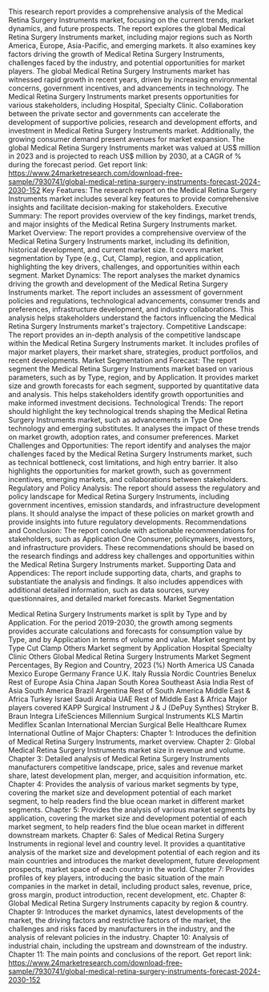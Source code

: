 This research report provides a comprehensive analysis of the Medical Retina Surgery Instruments market, focusing on the current trends, market dynamics, and future prospects. The report explores the global Medical Retina Surgery Instruments market, including major regions such as North America, Europe, Asia-Pacific, and emerging markets. It also examines key factors driving the growth of Medical Retina Surgery Instruments, challenges faced by the industry, and potential opportunities for market players.
The global Medical Retina Surgery Instruments market has witnessed rapid growth in recent years, driven by increasing environmental concerns, government incentives, and advancements in technology. The Medical Retina Surgery Instruments market presents opportunities for various stakeholders, including Hospital, Specialty Clinic. Collaboration between the private sector and governments can accelerate the development of supportive policies, research and development efforts, and investment in Medical Retina Surgery Instruments market. Additionally, the growing consumer demand present avenues for market expansion.
The global Medical Retina Surgery Instruments market was valued at US$ million in 2023 and is projected to reach US$ million by 2030, at a CAGR of % during the forecast period.
Get report link: https://www.24marketresearch.com/download-free-sample/7930741/global-medical-retina-surgery-instruments-forecast-2024-2030-152 
Key Features:
The research report on the Medical Retina Surgery Instruments market includes several key features to provide comprehensive insights and facilitate decision-making for stakeholders.
Executive Summary: The report provides overview of the key findings, market trends, and major insights of the Medical Retina Surgery Instruments market.
Market Overview: The report provides a comprehensive overview of the Medical Retina Surgery Instruments market, including its definition, historical development, and current market size. It covers market segmentation by Type (e.g., Cut, Clamp), region, and application, highlighting the key drivers, challenges, and opportunities within each segment.
Market Dynamics: The report analyses the market dynamics driving the growth and development of the Medical Retina Surgery Instruments market. The report includes an assessment of government policies and regulations, technological advancements, consumer trends and preferences, infrastructure development, and industry collaborations. This analysis helps stakeholders understand the factors influencing the Medical Retina Surgery Instruments market's trajectory.
Competitive Landscape: The report provides an in-depth analysis of the competitive landscape within the Medical Retina Surgery Instruments market. It includes profiles of major market players, their market share, strategies, product portfolios, and recent developments.
Market Segmentation and Forecast: The report segment the Medical Retina Surgery Instruments market based on various parameters, such as by Type, region, and by Application. It provides market size and growth forecasts for each segment, supported by quantitative data and analysis. This helps stakeholders identify growth opportunities and make informed investment decisions.
Technological Trends: The report should highlight the key technological trends shaping the Medical Retina Surgery Instruments market, such as advancements in Type One technology and emerging substitutes. It analyses the impact of these trends on market growth, adoption rates, and consumer preferences.
Market Challenges and Opportunities: The report identify and analyses the major challenges faced by the Medical Retina Surgery Instruments market, such as technical bottleneck, cost limitations, and high entry barrier. It also highlights the opportunities for market growth, such as government incentives, emerging markets, and collaborations between stakeholders.
Regulatory and Policy Analysis: The report should assess the regulatory and policy landscape for Medical Retina Surgery Instruments, including government incentives, emission standards, and infrastructure development plans. It should analyse the impact of these policies on market growth and provide insights into future regulatory developments.
Recommendations and Conclusion: The report conclude with actionable recommendations for stakeholders, such as Application One Consumer, policymakers, investors, and infrastructure providers. These recommendations should be based on the research findings and address key challenges and opportunities within the Medical Retina Surgery Instruments market.
Supporting Data and Appendices: The report include supporting data, charts, and graphs to substantiate the analysis and findings. It also includes appendices with additional detailed information, such as data sources, survey questionnaires, and detailed market forecasts.
Market Segmentation

Medical Retina Surgery Instruments market is split by Type and by Application. For the period 2019-2030, the growth among segments provides accurate calculations and forecasts for consumption value by Type, and by Application in terms of volume and value.
Market segment by Type
Cut
Clamp
Others
Market segment by Application
Hospital
Specialty Clinic
Others
Global Medical Retina Surgery Instruments Market Segment Percentages, By Region and Country, 2023 (%)
North America
US
Canada
Mexico
Europe
Germany
France
U.K.
Italy
Russia
Nordic Countries
Benelux
Rest of Europe
Asia
China
Japan
South Korea
Southeast Asia
India
Rest of Asia
South America
Brazil
Argentina
Rest of South America
Middle East & Africa
Turkey
Israel
Saudi Arabia
UAE
Rest of Middle East & Africa
Major players covered
KAPP Surgical Instrument
J & J (DePuy Synthes)
Stryker
B. Braun
Integra LifeSciences
Millennium Surgical Instruments
KLS Martin
Mediflex
Scanlan International
Mercian Surgical
Belle Healthcare
Rumex International
Outline of Major Chapters:
Chapter 1: Introduces the definition of Medical Retina Surgery Instruments, market overview.
Chapter 2: Global Medical Retina Surgery Instruments market size in revenue and volume.
Chapter 3: Detailed analysis of Medical Retina Surgery Instruments manufacturers competitive landscape, price, sales and revenue market share, latest development plan, merger, and acquisition information, etc.
Chapter 4: Provides the analysis of various market segments by type, covering the market size and development potential of each market segment, to help readers find the blue ocean market in different market segments.
Chapter 5: Provides the analysis of various market segments by application, covering the market size and development potential of each market segment, to help readers find the blue ocean market in different downstream markets.
Chapter 6: Sales of Medical Retina Surgery Instruments in regional level and country level. It provides a quantitative analysis of the market size and development potential of each region and its main countries and introduces the market development, future development prospects, market space of each country in the world.
Chapter 7: Provides profiles of key players, introducing the basic situation of the main companies in the market in detail, including product sales, revenue, price, gross margin, product introduction, recent development, etc.
Chapter 8: Global Medical Retina Surgery Instruments capacity by region & country.
Chapter 9: Introduces the market dynamics, latest developments of the market, the driving factors and restrictive factors of the market, the challenges and risks faced by manufacturers in the industry, and the analysis of relevant policies in the industry.
Chapter 10: Analysis of industrial chain, including the upstream and downstream of the industry.
Chapter 11: The main points and conclusions of the report.
Get report link: https://www.24marketresearch.com/download-free-sample/7930741/global-medical-retina-surgery-instruments-forecast-2024-2030-152 
